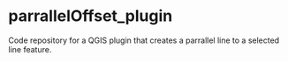 parrallelOffset_plugin
======================

Code repository for a QGIS plugin that creates a parrallel line to a selected line feature.
